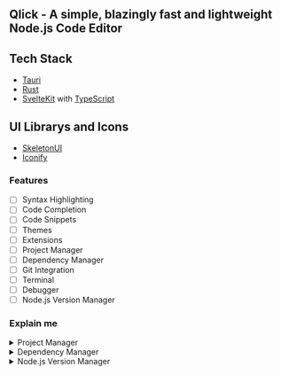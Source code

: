 ## Qlick - A simple, blazingly fast and lightweight Node.js Code Editor
## Tech Stack
- [Tauri](https://tauri.app/)
- [Rust](https://rust-lang.org/)
- [SvelteKit](https://kit.svelte.dev/) with [TypeScript](https://typescriptlang.org/)

## UI Librarys and Icons
- [SkeletonUI](https://skeleton.dev/)
- [Iconify](https://iconify.design/)


### Features
- [ ] Syntax Highlighting
- [ ] Code Completion
- [ ] Code Snippets
- [ ] Themes
- [ ] Extensions
- [ ] Project Manager
- [ ] Dependency Manager
- [ ] Git Integration
- [ ] Terminal
- [ ] Debugger
- [ ] Node.js Version Manager

### Explain me
<details>
<summary>Project Manager</summary>
The Project Manager is a feature that allows you to create, delete and update projects. For Example you can change the location where the Project is located currently. You can also manage your Git Repositories with the Project Manager.
</details>

<details>
<summary>Dependency Manager</summary>
The Dependency Manager is a feature that allows you to install, update and remove dependencies. For Example you can install a dependency from Node.js.
</details>

<details>
<summary>Node.js Version Manager</summary>
The Node.js Version Manager is an implementation of [NVM](https://github.com/nvm-sh/nvm)
</details>